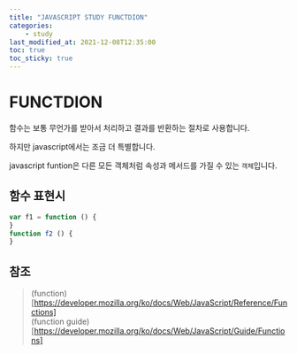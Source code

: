 ```yaml
---
title: "JAVASCRIPT STUDY FUNCTDION"
categories:
    - study
last_modified_at: 2021-12-08T12:35:00
toc: true
toc_sticky: true
---
```


# FUNCTDION

함수는 보통 무언가를 받아서 처리하고 결과를 반환하는 절차로 사용합니다.

하지만 javascript에서는 조금 더 특별합니다.

javascript funtion은 다른 모든 객체처럼 속성과 메서드를 가질 수 있는 `객체`입니다.


## 함수 표현시

```js
var f1 = function () {
}
function f2 () {
}
```



## 참조

> (function)[https://developer.mozilla.org/ko/docs/Web/JavaScript/Reference/Functions]   
> (function guide)[https://developer.mozilla.org/ko/docs/Web/JavaScript/Guide/Functions]   
